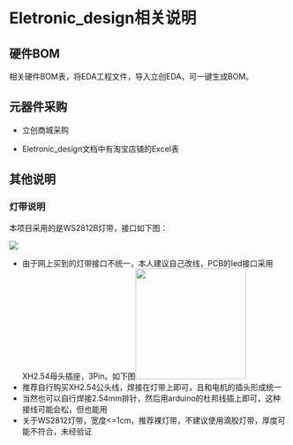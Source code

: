# Eletronic_design相关说明

## 硬件BOM

相关硬件BOM表，将EDA工程文件，导入立创EDA，可一键生成BOM。

## 元器件采购

- 立创商城采购

- Eletronic_design文档中有淘宝店铺的Excel表

## 其他说明

### 灯带说明

本项目采用的是WS2812B灯带，接口如下图：  

<img src="https://gitee.com/codesheep-tang/hollow-clock-pro/raw/master/01documents/figures/WS2812_1.png">

- 由于网上买到的灯带接口不统一，本人建议自己改线，PCB的led接口采用XH2.54母头插座，3Pin。如下图<img src="https://gitee.com/codesheep-tang/hollow-clock-pro/raw/master/01documents/figures/WS2812_2.png" height="200">
- 推荐自行购买XH2.54公头线，焊接在灯带上即可，且和电机的插头形成统一
- 当然也可以自行焊接2.54mm排针，然后用arduino的杜邦线插上即可，这种接线可能会松，但也能用
- 关于WS2812灯带，宽度<=1cm，推荐裸灯带，不建议使用滴胶灯带，厚度可能不符合，未经验证  
